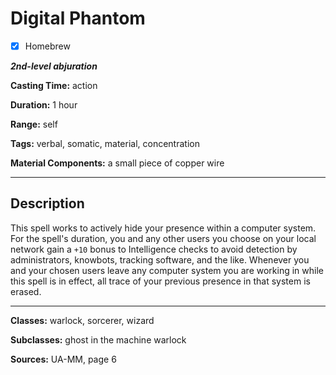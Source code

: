 # Digital Phantom

- [x] Homebrew

***2nd-level abjuration***

**Casting Time:** action

**Duration:** 1 hour

**Range:** self

**Tags:** verbal, somatic, material, concentration

**Material Components:** a small piece of copper wire

---

## Description
This spell works to actively hide your presence within a computer system. For the spell's duration, you and any other users you choose on your local network gain a `+10` bonus to Intelligence checks to avoid detection by administrators, knowbots, tracking software, and the like. Whenever you and your chosen users leave any computer system you are working in while this spell is in effect, all trace of your previous presence in that system is erased.

---

**Classes:** warlock, sorcerer, wizard

**Subclasses:** ghost in the machine warlock

**Sources:** UA-MM, page 6
